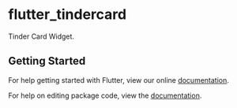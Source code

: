 # flutter_tindercard

Tinder Card Widget.

## Getting Started

For help getting started with Flutter, view our online [documentation](https://flutter.io/).

For help on editing package code, view the [documentation](https://flutter.io/developing-packages/).
